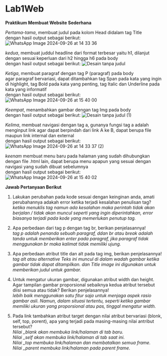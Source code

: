 # Lab1Web

<b>Praktikum Membuat Website Sederhana</b>

<i>Pertama-tama</i>, membuat judul pada kolom Head didalam tag Title <br>
dengan hasil output sebagai berikut:
![WhatsApp Image 2024-09-26 at 14 33 36](https://github.com/user-attachments/assets/470c67cc-3d3f-47c1-8fad-9fe7d07bb92e)


<i>kedua</i>, membuat juddul headline dari format terbesar yaitu h1, dilanjut dengan sesuai keperluan dari h2 hingga h6 pada body <br>
dengan hasil output sebagai berikut:
![Desain tanpa judul](https://github.com/user-attachments/assets/acbc4dfc-ec90-49b9-81c8-098493161250)


<i>Ketiga</i>, membuat paragraf dengan tag P (paragraf) pada body <br>
agar paragraf bervariasi, dapat ditambahkan tag Span pada kata yang ingin di highlight, tag Bold pada kata yang penting, tag Italic dan Underline pada kata yang informatif <br>
dengan hasil output sebagai berikut:
![WhatsApp Image 2024-09-26 at 15 40 00](https://github.com/user-attachments/assets/eb73a314-ff39-4e0e-945f-9aed53b21c2f)

<i>Keempat</i>, menambahkan gambar dengan tag Img pada body <br>
dengan hasil output sebagai berikut:
![Desain tanpa judul (1)](https://github.com/user-attachments/assets/969095e0-4335-4603-ab42-b2263f22b998)


<i>Kelima</i>, membuat navigasi dengan tag a, gunanya fungsi tag a adalah menginput link agar dapat berpindah dari link A ke B, dapat berupa file maupun link internal dan external <br>
dengan hasil output sebagai berikut:
![WhatsApp Image 2024-09-26 at 14 33 37 (2)](https://github.com/user-attachments/assets/acd32248-4bd0-4678-ab5f-4a055510599b)

<i>keenam</i> membuat menu baru pada halaman yang sudah dihubungkan dengan file .html lain, dapat berupa menu apapun yang sesuai dengan navigasi yang sudah dibuat sebelumnya <br>
dengan hasil output sebagai berikut:
![WhatsApp Image 2024-09-26 at 15 40 02](https://github.com/user-attachments/assets/b0c89a59-a7e9-429d-95ea-73b5c86acd18)



<b>Jawab Pertanyaan Berikut</b>

1. Lakukan perubahan pada kode sesuai dengan keinginan anda, amati perubahannya adakah error ketika terjadi kesalahan penulisan tag? <br>
   <i>ketika menuklis tag namun ada kesalahan maka perintah tidak akan berjalan / tidak akan muncul seperti yang ingin diperintahkan, error biasanya terjadi pada kode yang memerlukan penutup tag.</i>

2. Apa perbedaan dari tag p dengan tag br, berikan penjelasannya! <br>
   <i>tag p adalah penanda sebuah paragraf, ddan br atau break adalah tanda untuk memberikan enter pada paragraf, jika paragraf tidak menggunakan br maka kalimat tidak memiliki ujung.</i>
 
3. Apa perbedaan atribut title dan alt pada tag img, berikan penjelasannya! <br>
   <i>tag alt atau alternative Teks ini muncul di dalam wadah gambar ketika gambar tidak dapat ditampilkan. dan Title image ini digunakan untuk memberikan judul untuk gambar.</i>
 
5. Untuk mengatur ukuran gambar, digunakan atribut width dan height. Agar tampilan gambar proporsional sebaiknya kedua atribut tersebut diisi semua atau tidak? Berikan penjelasannya! <br>
   <i>lebih baik menggunakan satu fitur saja untuk menjaga aspek rasio gambar asli. Namun, dalam situasi tertentu, seperti ketika gambar memiliki ukuran yang proporsional atau pas, tinggal mengatur width.</i>

7. Pada link tambahkan atribut target dengan nilai atribut bervariasi (blonk, self, top, porent), apa yang terjadi pada masing-masing nilai antribut tersebut? <br>
   <i>Nilai _blank akan membuka link/halaman di tab baru. <br>
   Nilai _self akan membuka link/halaman di tab saat ini. <br>
   Nilai _top membuka link/halaman dan membatalkan semua frame. <br>
   Nilai _parent membuka link/halaman pada parent frame. <i/>
